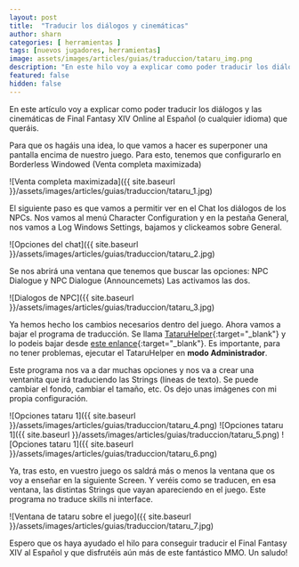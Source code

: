 ```yaml
---
layout: post
title:  "Traducir los diálogos y cinemáticas"
author: sharn
categories: [ herramientas ]
tags: [nuevos jugadores, herramientas]
image: assets/images/articles/guias/traduccion/tataru_img.png
description: "En este hilo voy a explicar como poder traducir los diálogos y las cinemáticas de Final Fantasy XIV Online al Español (o cualquier idioma) que queráis."
featured: false
hidden: false
---
```


En este artículo voy a explicar como poder traducir los diálogos y las cinemáticas de Final Fantasy XIV Online al Español (o cualquier idioma) que queráis.

Para que os hagáis una idea, lo que vamos a hacer es superponer una pantalla encima de nuestro juego. Para esto, tenemos que configurarlo en Borderless Windowed (Venta completa maximizada) 

![Venta completa maximizada]({{ site.baseurl }}/assets/images/articles/guias/traduccion/tataru_1.jpg)

El siguiente paso es que vamos a permitir ver en el Chat los diálogos de los NPCs. Nos vamos al menú Character Configuration y en la pestaña General, nos vamos a Log Windows Settings, bajamos y clickeamos sobre General. 

![Opciones del chat]({{ site.baseurl }}/assets/images/articles/guias/traduccion/tataru_2.jpg)

Se nos abrirá una ventana que tenemos que buscar las opciones: NPC Dialogue y NPC Dialogue (Announcemets) Las activamos las dos. 

![Dialogos de NPC]({{ site.baseurl }}/assets/images/articles/guias/traduccion/tataru_3.jpg)

Ya hemos hecho los cambios necesarios dentro del juego. Ahora vamos a bajar el programa de traducción. Se llama [TataruHelper](https://github.com/NightlyRevenger/TataruHelper){:target="_blank"} y lo podeis bajar desde [este enlance](https://github.com/NightlyRevenger/TataruHelper/releases/latest/download/Setup.exe){:target="_blank"}. Es importante, para no tener problemas, ejecutar el TataruHelper en **modo Administrador**.

Este programa nos va a dar muchas opciones y nos va a crear una ventanita que irá traduciendo las Strings (líneas de texto). Se puede cambiar el fondo, cambiar el tamaño, etc. Os dejo unas imágenes con mi propia configuración. 

![Opciones tataru 1]({{ site.baseurl }}/assets/images/articles/guias/traduccion/tataru_4.png)
![Opciones tataru 1]({{ site.baseurl }}/assets/images/articles/guias/traduccion/tataru_5.png)
![Opciones tataru 1]({{ site.baseurl }}/assets/images/articles/guias/traduccion/tataru_6.png)

Ya, tras esto, en vuestro juego os saldrá más o menos la ventana que os voy a enseñar en la siguiente Screen. Y veréis como se traducen, en esa ventana, las distintas Strings que vayan apareciendo en el juego. Este programa no traduce skills ni interface. 

![Ventana de tataru sobre el juego]({{ site.baseurl }}/assets/images/articles/guias/traduccion/tataru_7.jpg)

Espero que os haya ayudado el hilo para conseguir traducir el Final Fantasy XIV al Español y que disfrutéis aún más de este fantástico MMO. Un saludo! 